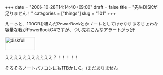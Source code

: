+++
date = "2006-10-28T14:14:40+09:00"
draft = false
title = "先生DISKが足りません！"
categories = ["things"]
slug = "101"
+++

えーっと、100GBを積んだPowerBookとかノートとしてはかなりぶるじょわな容量な我がPowerBookG4ですが、つい先程こんなアラートがっ(汗

<a href="/images/2006/10/diskfull.png" rel="lightbox"  ><img src="/images/2006/10/diskfull.png" alt="diskfull" title="diskfull" width="96" height="42" border="0" /></a>



えええええええええええ？！！！！！


そろそろノートパソコンにも1TBかしら。(まだありません
